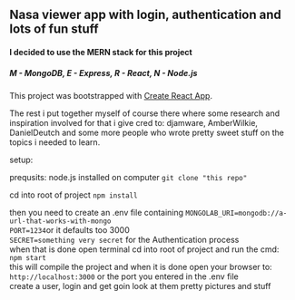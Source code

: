 ## Nasa viewer app with login, authentication and lots of fun stuff

#### I decided to use the MERN stack for this project
##### M - MongoDB, E - Express, R - React, N - Node.js

This project was bootstrapped with [Create React App](https://github.com/facebookincubator/create-react-app).


The rest i put together myself of course there where some research and inspiration involved for that i give cred to:
djamware, AmberWilkie, DanielDeutch and some more people who wrote pretty sweet stuff on the topics i needed to learn.

setup:

prequsits:
node.js installed on computer
`git clone "this repo"`<br/>

cd into root of project
`npm install`

then you need to create an .env file containing
`MONGOLAB_URI=mongodb://a-url-that-works-with-mongo`<br/>
`PORT=1234`or it defaults too 3000 <br/>
`SECRET=something very secret` for the Authentication process
<br/>
when that is done open terminal cd into root of project and run the cmd:<br/>
`npm start` <br/>
this will compile the project and when it is done open your browser to:<br/>
`http://localhost:3000` or the port you entered in the .env file
<br/>
create a user, login and get goin look at them pretty pictures and stuff
